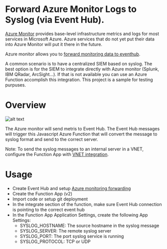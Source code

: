 # Forward Azure Monitor Logs to Syslog (via Event Hub).

[Azure Monitor](https://docs.microsoft.com/en-us/azure/monitoring-and-diagnostics/monitoring-overview-azure-monitor) provides base-level infrastructure metrics and logs for most services in Microsoft Azure. Azure services that do not yet put their data into Azure Monitor will put it there in the future.

Azure monitor allows you to [forward monitoring data to eventhub](https://azure.microsoft.com/en-us/blog/azure-monitor-send-monitoring-data-to-an-event-hub/).

A common scenario is to have a centralized SIEM based on syslog. The best option is for the SIEM to integrate directly with Azure monitor (Splunk, IBM QRadar, ArcSight...). If that is not available you can use an Azure Function accomplish this integration. This project is a sample for testing purpuses.

# Overview
![alt text](https://github.com/miguelangelopereira/azuremonitor2syslog/blob/master/media/evenhub2syslog_overview.png "azuremonitor2syslog")

The Azure monitor will send metris to Event Hub. The Event Hub messages will trigger this Javascript Azure Function that will convert the message to syslog format and send to the correct server.

Note: To send the syslog messages to an internal server in a VNET, configure the Function App with [VNET integration](https://docs.microsoft.com/en-us/azure/app-service/web-sites-integrate-with-vnet).

# Usage
* Create Event Hub and setup [Azure monitoring forwarding](https://azure.microsoft.com/en-us/blog/azure-monitor-send-monitoring-data-to-an-event-hub/)
* Create the Function App (v2)
* Import code or setup git deployment
* In the integrate section of the function, make sure Event Hub connection is pointing to the correct event hub
* In the Function App Application Settings, create the following App Settings:
  * SYSLOG_HOSTNAME: The source hostname in the syslog message
  * SYSLOG_SERVER: The remote syslog server
  * SYSLOG_PORT: The port syslog service is running
  * SYSLOG_PROTOCOL: TCP or UDP








